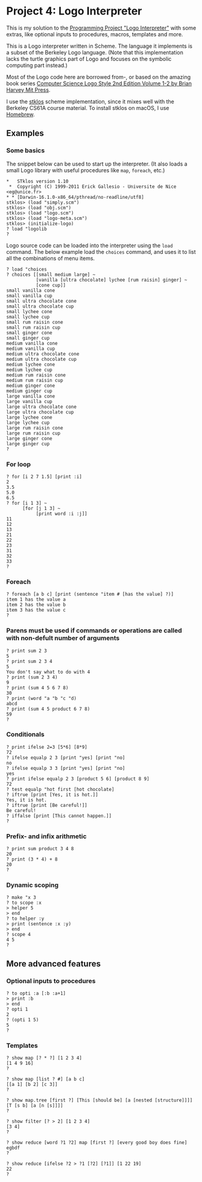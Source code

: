 # Project 4: Logo Interpreter

This is my solution to the [Programming Project "Logo Interpreter"](https://inst.eecs.berkeley.edu/%7Ecs61a/reader/vol1.html) with some extras, like optional inputs to procedures, macros, templates and more.

This is a Logo interpreter written in Scheme. The language it implements is a subset of the Berkeley Logo language. (Note that this implementation lacks the turtle graphics part of Logo and focuses on the symbolic computing part instead.)

Most of the Logo code here are borrowed from-, or based on the amazing book series [Computer Science Logo Style 2nd Edition Volume 1-2 by Brian Harvey Mit Press](https://people.eecs.berkeley.edu/~bh/logo.html).

I use the [stklos](http://www.stklos.net) scheme implementation, since it mixes well with the Berkeley CS61A course material. To install stklos on macOS, I use [Homebrew](https://brew.sh).

## Examples

### Some basics

The snippet below can be used to start up the interpreter. (It also loads a small Logo library with useful procedures like `map`, `foreach`, etc.)

```
*   STklos version 1.10
 *  Copyright (C) 1999-2011 Erick Gallesio - Universite de Nice <eg@unice.fr>
* * [Darwin-16.1.0-x86_64/pthread/no-readline/utf8]
stklos> (load "simply.scm")
stklos> (load "obj.scm")
stklos> (load "logo.scm")
stklos> (load "logo-meta.scm")
stklos> (initialize-logo)
? load "logolib 
? 
```

Logo source code can be loaded into the interpreter using the `load` command. The below example load the `choices` command, and uses it to list all the combinations of menu items.

```
? load "choices 
? choices [[small medium large] ~
           [vanilla [ultra chocolate] lychee [rum raisin] ginger] ~
           [cone cup]]
small vanilla cone
small vanilla cup
small ultra chocolate cone
small ultra chocolate cup
small lychee cone
small lychee cup
small rum raisin cone
small rum raisin cup
small ginger cone
small ginger cup
medium vanilla cone
medium vanilla cup
medium ultra chocolate cone
medium ultra chocolate cup
medium lychee cone
medium lychee cup
medium rum raisin cone
medium rum raisin cup
medium ginger cone
medium ginger cup
large vanilla cone
large vanilla cup
large ultra chocolate cone
large ultra chocolate cup
large lychee cone
large lychee cup
large rum raisin cone
large rum raisin cup
large ginger cone
large ginger cup
? 
```

### For loop

```
? for [i 2 7 1.5] [print :i]
2
3.5
5.0
6.5
? for [i 1 3] ~
      [for [j 1 3] ~
           [print word :i :j]]
11
12
13
21
22
23
31
32
33
? 
```

### Foreach

```
? foreach [a b c] [print (sentence "item # [has the value] ?)]
item 1 has the value a
item 2 has the value b
item 3 has the value c
?
```

### Parens must be used if commands or operations are called with non-defult number of arguments

```
? print sum 2 3
5
? print sum 2 3 4
5
You don't say what to do with 4
? print (sum 2 3 4)
9
? print (sum 4 5 6 7 8)
30
? print (word "a "b "c "d)
abcd
? print (sum 4 5 product 6 7 8)
59
?
```

### Conditionals

```
? print ifelse 2=3 [5*6] [8*9]
72
? ifelse equalp 2 3 [print "yes] [print "no]
no
? ifelse equalp 3 3 [print "yes] [print "no]
yes
? print ifelse equalp 2 3 [product 5 6] [product 8 9]
72
? test equalp "hot first [hot chocolate]
? iftrue [print [Yes, it is hot.]]
Yes, it is hot.
? iftrue [print [Be careful!]]
Be careful!
? iffalse [print [This cannot happen.]]
?
```

### Prefix- and infix arithmetic

```
? print sum product 3 4 8
20
? print (3 * 4) + 8
20
?
```

### Dynamic scoping

```
? make "x 3
? to scope :x
> helper 5
> end
? to helper :y
> print (sentence :x :y)
> end
? scope 4
4 5
?
```

## More advanced features

### Optional inputs to procedures

```
? to opti :a [:b :a+1]
> print :b
> end
? opti 1
2
? (opti 1 5)
5
?
```

### Templates

```
? show map [? * ?] [1 2 3 4]
[1 4 9 16]
?
```

```
? show map [list ? #] [a b c]
[[a 1] [b 2] [c 3]]
?
```

```
? show map.tree [first ?] [This [should be] [a [nested [structure]]]]
[T [s b] [a [n [s]]]]
?
```

```
? show filter [? > 2] [1 2 3 4]
[3 4]
?
```

```
? show reduce [word ?1 ?2] map [first ?] [every good boy does fine]
egbdf
?
```

```
? show reduce [ifelse ?2 > ?1 [?2] [?1]] [1 22 19]
22
?
```
